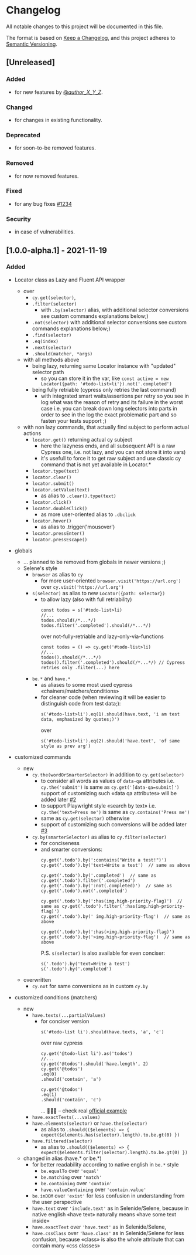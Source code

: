 # Changelog
All notable changes to this project will be documented in this file.

The format is based on [Keep a Changelog](https://keepachangelog.com/en/1.0.0/),
and this project adheres to [Semantic Versioning](https://semver.org/spec/v2.0.0.html).

## [Unreleased]
### Added 
- for new features by [@_author_X_Y_Z_](https://github.com/_author_X_Y_Z_).
### Changed 
- for changes in existing functionality.
### Deprecated 
- for soon-to-be removed features.
### Removed 
- for now removed features.
### Fixed 
- for any bug fixes [#1234](https://github.com/automician/cypress-selene/issues/1234)
### Security 
- in case of vulnerabilities.

## [1.0.0-alpha.1] - 2021-11-19
### Added
- Locator class as Lazy and Fluent API wrapper 
  - over
    - `cy.get(selector)`, 
    - `.filter(selector)`
      - with `.by(selector)` alias, 
        with additional selector conversions 
        see custom commands explanations below;)
    - `.not(selector)`
      with additional selector conversions 
      see custom commands explanations below;)
    - `.find(selector)`
    - `.eq(index)`
    - `.next(selector)`
    - `.should(matcher, *args)`
  - with all methods above 
    - being lazy, returning same Locator instance with "updated" selector path
      - so you can store it in the var, like
        `const active = new Locator({path: '#todo-list>li'}).not('.completed')`
    - being fully retriable (cypress only retries the last command)
      - with integrated smart waits/assertions per retry
        so you see in log what was the reason of retry and its failure in the worst case
        i.e. you can break down long selectors into parts in order to see in the log the exact problematic part
        and so fasten your tests support ;)
  - with non lazy commands, that actually find subject to perform actual actions
    - `locator.get()` returning actual cy subject
      - here the lazyness ends, and all subsequent API is a raw Cypress one, 
        i.e. not lazy, and you can not store it into vars)
      - it's usefull to force it to get raw subject and use classic cy command that is not yet available in Locator.*
    - `locator.type(text)`
    - `locator.clear()`
    - `locator.submit()`
    - `locator.setValue(text)`
      - as alias to `.clear().type(text)`
    - `locator.click()`
    - `locator.doubleClick()`
      - as more user-oriented alias to `.dbclick` 
    - `locator.hover()`
      - as alias to .trigger('mousover')
    - `locator.pressEnter()`
    - `locator.pressEscape()`

- globals 
  - ... planned to be removed from globals in newer versions ;)
  - Selene's style 
    - `browser` as alias to `cy`
      - for more user-oriented `browser.visit('https://url.org')` over `cy.visit('https://url.org')`
    - `s(selector)` as alias to new `Locator({path: selector})`
      - to allow lazy (also with full retriability)
        ```
        const todos = s('#todo-list>li)
        //...
        todos.should(/*...*/)
        todos.filter('.completed').should(/*...*/)
        ```
        over not-fully-retriable and lazy-only-via-functions
        ```
        const todos = () => cy.get('#todo-list>li)
        //...
        todos().should(/*...*/)
        todos().filter('.completed').should(/*...*/) // Cypress retries only .filter(...) here
        ```
    - `be.*` and `have.*` 
      - as aliases to some most used cypress «chainers/matchers/conditions»
      - for cleaner code (when reviewing it will be easier to distinguish code from test data;):
        ```
        s('#todo-list>li').eq(1).should(have.text, 'i am test data, emphasized by quotes;)')
        ```
        over 
        ```
        s('#todo-list>li').eq(2).should('have.text', 'of same style as prev arg')
        ```

- customized commands
  - new
    - `cy.the(wordOrSmarterSelector)` in addition to `cy.get(selector)`
      - to consider all words as values of `data-qa` attributes
        i.e. `cy.the('submit')` is same as `cy.get('[data-qa=submit]')`
        support of customizing such «data qa attributes» will be added later [#2](https://github.com/automician/cypress-selene/issues/2)
      - to support Playwright style «search by text»
        i.e. `cy.the('text=Press me')` is same as `cy.contains('Press me')`
      - same as `cy.get(selector)` otherwise  
      - support of customizing such conversions will be added later [#3](https://github.com/automician/cypress-selene/issues/3)
    - `cy.by(smarterSelector)` as alias to `cy.filter(selector)` 
      - for conciseness
      - and smarter conversions:
        ```
        cy.get('.todo').by(':contains("Write a test!")')
        cy.get('.todo').by('text=Write a test')  // same as above

        cy.get('.todo').by('.completed')  // same as cy.get('.todo').filter('.completed')
        cy.get('.todo').by(':not(.completed)')  // same as cy.get('.todo').not('.completed')

        cy.get('.todo').by(':has(img.high-priority-flag)')  // same as cy.get('.todo').filter(':has(img.high-priority-flag)')
        cy.get('.todo').by(' img.high-priority-flag')  // same as above

        cy.get('.todo').by(':has(>img.high-priority-flag)')
        cy.get('.todo').by('>img.high-priority-flag')  // same as above
        ```
        P.S. `s(selector)` is also available 
        for even conciser: 
        ```
        s('.todo').by('text=Write a test')
        s('.todo').by('.completed')
        ```
  - overwritten 
    - `cy.not` for same conversions as in custom `cy.by`

- customized conditions (matchers)
  - new
    - `have.texts(...partialValues)`
      - for conciser version
        ```
        s('#todo-list li').should(have.texts, 'a', 'c')
        ``` 
        over raw cypress 
        ```
        cy.get('@todo-list li').as('todos')
        //...
        cy.get('@todos').should('have.length', 2)
        cy.get('@todos')
        .eq(0)
        .should('contain', 'a')
  
        cy.get('@todos')
        .eq(1)
        .should('contain', 'c')
        ```
        ... 🤦🏻‍♂️ – check real [official example](https://github.com/cypress-io/cypress-example-todomvc/blob/4e5637b8e00d25d8661c455b2e3c026ee8d8c175/cypress/integration/app_spec.js#L495)
    - `have.exactTexts(...values)`
    - `have.elements(selector)` or `have.the(selector)`
      - as alias to 
        `.should(($elements) => { expect($elements.has(selector).length).to.be.gt(0) })`
    - `have.filtered(selector)`
      - as alias to 
        `.should(($elements) => { expect($elements.filter(selector).length).to.be.gt(0) })`
  - changed in alias (have.* or be.*)
    - for better readability according to native english in `be.*` style
      -  `be.equalTo` over `'equal'` 
      -  `be.matching` over `'match'` 
      -  `be.containing` over `'contain'` 
      -  `have.valueContaining` over `'contain.value'` 
    -  `be.inDOM` over `'exist'` for less confusion in understanding from the user perspective
    - `have.text` over `'include.text'` as in Selenide/Selene, 
      because in native english «have text» naturally means «have some text inside»
    - `have.exactText` over `'have.text'` as in Selenide/Selene, 
    - `have.cssClass` over `'have.class'` as in Selenide/Selene 
      for less confusion, because «class» is also the whole attribute 
      that can contain many «css classes»
